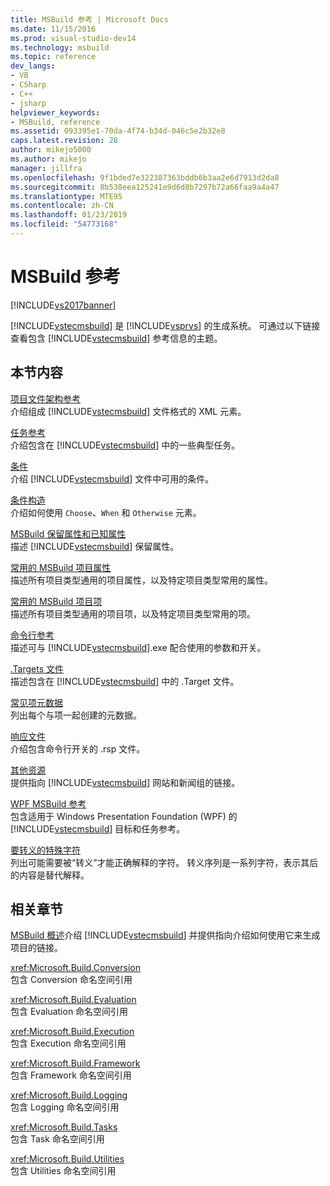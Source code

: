 ```yaml
---
title: MSBuild 参考 | Microsoft Docs
ms.date: 11/15/2016
ms.prod: visual-studio-dev14
ms.technology: msbuild
ms.topic: reference
dev_langs:
- VB
- CSharp
- C++
- jsharp
helpviewer_keywords:
- MSBuild, reference
ms.assetid: 093395e1-70da-4f74-b34d-046c5e2b32e8
caps.latest.revision: 28
author: mikejo5000
ms.author: mikejo
manager: jillfra
ms.openlocfilehash: 9f1bded7e322387363bddb6b3aa2e6d7913d2da8
ms.sourcegitcommit: 8b538eea125241e9d6d8b7297b72a66faa9a4a47
ms.translationtype: MTE95
ms.contentlocale: zh-CN
ms.lasthandoff: 01/23/2019
ms.locfileid: "54773168"
---
```

# <a name="msbuild-reference"></a>MSBuild 参考
[!INCLUDE[vs2017banner](../includes/vs2017banner.md)]

  
[!INCLUDE[vstecmsbuild](../includes/vstecmsbuild-md.md)] 是 [!INCLUDE[vsprvs](../includes/vsprvs-md.md)] 的生成系统。 可通过以下链接查看包含 [!INCLUDE[vstecmsbuild](../includes/vstecmsbuild-md.md)] 参考信息的主题。  
  
## <a name="in-this-section"></a>本节内容  
 [项目文件架构参考](../msbuild/msbuild-project-file-schema-reference.md)  
 介绍组成 [!INCLUDE[vstecmsbuild](../includes/vstecmsbuild-md.md)] 文件格式的 XML 元素。  
  
 [任务参考](../msbuild/msbuild-task-reference.md)  
 介绍包含在 [!INCLUDE[vstecmsbuild](../includes/vstecmsbuild-md.md)] 中的一些典型任务。  
  
 [条件](../msbuild/msbuild-conditions.md)  
 介绍 [!INCLUDE[vstecmsbuild](../includes/vstecmsbuild-md.md)] 文件中可用的条件。  
  
 [条件构造](../msbuild/msbuild-conditional-constructs.md)  
 介绍如何使用 `Choose`、`When` 和 `Otherwise` 元素。  
  
 [MSBuild 保留属性和已知属性](../msbuild/msbuild-reserved-and-well-known-properties.md)  
 描述 [!INCLUDE[vstecmsbuild](../includes/vstecmsbuild-md.md)] 保留属性。  
  
 [常用的 MSBuild 项目属性](../msbuild/common-msbuild-project-properties.md)  
 描述所有项目类型通用的项目属性，以及特定项目类型常用的属性。  
  
 [常用的 MSBuild 项目项](../msbuild/common-msbuild-project-items.md)  
 描述所有项目类型通用的项目项，以及特定项目类型常用的项。  
  
 [命令行参考](../msbuild/msbuild-command-line-reference.md)  
 描述可与 [!INCLUDE[vstecmsbuild](../includes/vstecmsbuild-md.md)].exe 配合使用的参数和开关。  
  
 [.Targets 文件](../msbuild/msbuild-dot-targets-files.md)  
 描述包含在 [!INCLUDE[vstecmsbuild](../includes/vstecmsbuild-md.md)] 中的 .Target 文件。  
  
 [常见项元数据](../msbuild/msbuild-well-known-item-metadata.md)  
 列出每个与项一起创建的元数据。  
  
 [响应文件](../msbuild/msbuild-response-files.md)  
 介绍包含命令行开关的 .rsp 文件。  
  
 [其他资源](../msbuild/additional-resources-for-msbuild.md)  
 提供指向 [!INCLUDE[vstecmsbuild](../includes/vstecmsbuild-md.md)] 网站和新闻组的链接。  
  
 [WPF MSBuild 参考](../msbuild/wpf-msbuild-reference.md)  
 包含适用于 Windows Presentation Foundation (WPF) 的 [!INCLUDE[vstecmsbuild](../includes/vstecmsbuild-md.md)] 目标和任务参考。  
  
 [要转义的特殊字符](../msbuild/special-characters-to-escape.md)  
 列出可能需要被“转义”才能正确解释的字符。 转义序列是一系列字符，表示其后的内容是替代解释。  
  
## <a name="related-sections"></a>相关章节  
 [MSBuild 概述](http://msdn.microsoft.com/e39f13f7-1e1d-4435-95ca-0c222bca071c)介绍 [!INCLUDE[vstecmsbuild](../includes/vstecmsbuild-md.md)] 并提供指向介绍如何使用它来生成项目的链接。  
  
 <xref:Microsoft.Build.Conversion>  
 包含 Conversion 命名空间引用  
  
 <xref:Microsoft.Build.Evaluation>  
 包含 Evaluation 命名空间引用  
  
 <xref:Microsoft.Build.Execution>  
 包含 Execution 命名空间引用  
  
 <xref:Microsoft.Build.Framework>  
 包含 Framework 命名空间引用  
  
 <xref:Microsoft.Build.Logging>  
 包含 Logging 命名空间引用  
  
 <xref:Microsoft.Build.Tasks>  
 包含 Task 命名空间引用  
  
 <xref:Microsoft.Build.Utilities>  
 包含 Utilities 命名空间引用
